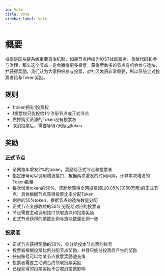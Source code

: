 ```yaml
---
id: Vote
title: Vote
sidebar_label: Vote
---
```


# 概要

投票是区块链系统重要自治机制，如果节点持续为IOST社区服务、贡献代码和参与治理，那么这个节点一定会赢得更多投票。获得票数多的节点有机会参与造块，并获得奖励。我们认为大家积极参与投票，对社区发展非常重要，所以系统会对投票者给与Token奖励。

## 规则

- 1token拥有1投票权
- 1投票权只能投给1个注册节点或正式节点
- 质押购买资源的Token没有投票权
- 取消投票后，需要等待7天赎回token

## 奖励

### 正式节点

- 全网每年增发2%的token，奖励给正式节点和投票者
- 指定账号可以调用增发接口，根据两次增发的时间间隔，计算本次增发的Token数量
- 每次增发token的50%，奖励给获得全网投票超过0.05%(1050万票)的正式节点，具体根据节点获得投票比率分配Token
- 剩余的50%token，根据节点的造块数量分配
- 正式节点全部收益的50%,分配给对应的投票者
- 节点需要主动调用接口领取造块和投票奖励
- 正式节点获得的票数比例与造块数量比例一致

### 投票者

- 正式节点获得奖励的50%，会分给投本节点票的账号
- 投票者根据投票比例分配节点奖励，并且只能分投票后产生的奖励
- 任何账号可以给某节点投票奖励池充值
- 投票者需要主动调合约领取投票奖励
- 已经获得的投票奖励不受取消投票影响
